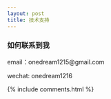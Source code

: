 ```yaml
---
layout: post
title: 技术支持 
---
```



<h3> 如何联系到我 </h3>

<p> 
email：onedream1215@gmail.com       
<p> 
wechat: onedream1216
<p> 

{% include comments.html %}

